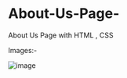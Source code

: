 # About-Us-Page-
About Us Page with HTML , CSS

Images:- 

![image](https://github.com/user-attachments/assets/3bf6f0ea-f19d-46ff-a46b-13fd4285fdf9)
